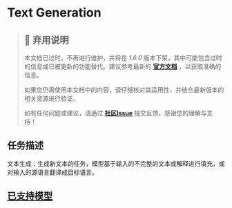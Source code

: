 # Text Generation

> ## 🚨 弃用说明
>
> 本文档已过时，不再进行维护，并将在 *1.6.0* 版本下架，其中可能包含过时的信息或已被更新的功能替代。建议参考最新的 **[官方文档](https://www.mindspore.cn/mindformers/docs/zh-CN/r1.5.0/index.html)** ，以获取准确的信息。
>
> 如果您仍需使用本文档中的内容，请仔细核对其适用性，并结合最新版本的相关资源进行验证。
>
> 如有任何问题或建议，请通过 **[社区Issue](https://gitee.com/mindspore/mindformers/issues/new)** 提交反馈。感谢您的理解与支持！

## 任务描述

文本生成：生成新文本的任务，模型基于输入的不完整的文本或解释进行填充，或对输入的源语言翻译成目标语言。

## [已支持模型](../model_support_list.md#text-generator支持度表)
